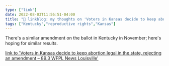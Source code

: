 ```yaml
---
type: ["link"]
date: 2022-08-03T11:56:51-04:00
title: "🔗 linkblog: my thoughts on 'Voters in Kansas decide to keep abortion legal in the state, rejecting an amendment – 89.3 WFPL News Louisville'"
tags: ["Kentucky","reproductive rights","Kansas"]
---
```

There's a similar amendment on the ballot in Kentucky in November; here's hoping for similar results.
 

[link to 'Voters in Kansas decide to keep abortion legal in the state, rejecting an amendment – 89.3 WFPL News Louisville'](https://wfpl.org/voters-in-kansas-decide-to-keep-abortion-legal-in-the-state-rejecting-an-amendment/)
